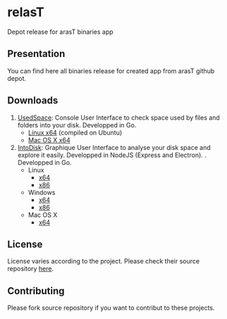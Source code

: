 relasT
=========

Depot release for arasT binaries app

Presentation
---

You can find here all binaries release for created app from arasT github depot.

Downloads
---

1. [UsedSpace](https://github.com/arasT/UsedSpace): Console User Interface to check space used by files and folders into your disk. Developped in Go.
   * [Linux x64](https://github.com/arasT/relasT/raw/master/Go/UsedSpace/Linux/x64/UsedSpace-Linux-x64-0.1.zip) (compiled on Ubuntu) 
   * [Mac OS X x64](https://github.com/arasT/relasT/raw/master/Go/UsedSpace/Mac/x64/UsedSpace-Mac-x64-0.1.zip)  
2. [IntoDisk](https://github.com/arasT/IntoDisk): Graphique User Interface to analyse your disk space and explore it easily. Developped in NodeJS (Express and Electron).
. Developped in Go.
	* Linux
	   * [x64](https://github.com/arasT/relasT/raw/master/NodeJS/IntoDisk/Linux/x64/IntoDisk-linux-x64-v0.3.0.zip)
	   * [x86](https://github.com/arasT/relasT/raw/master/NodeJS/IntoDisk/Linux/x86/IntoDisk-linux-x86-v0.3.0.zip)  
	* Windows
	   * [x64](https://github.com/arasT/relasT/raw/master/NodeJS/IntoDisk/Windows/x64/IntoDisk-win32-x64-v0.3.0.zip)
	   * [x86](https://github.com/arasT/relasT/raw/master/NodeJS/IntoDisk/Windows/x86/IntoDisk-win32-x86-v0.3.0.zip)  
	* Mac OS X
	   * [x64](https://raw.githubusercontent.com/arasT/relasT/3bca48fce908bcf8e70c467ddedab855ad115b88/NodeJS/IntoDisk/Mac/x64/IntoDisk-darwin-x64-v0.3.0.zip)


License
----

License varies according to the project. Please check their source repository [here](https://github.com/arasT).

Contributing
----

Please fork source repository if you want to contribut to these projects.
